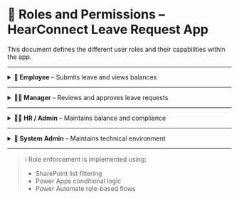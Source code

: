 # 👥 Roles and Permissions – HearConnect Leave Request App

This document defines the different user roles and their capabilities within the app.

---

<details>
  <summary><strong>👤 Employee</strong> – Submits leave and views balances</summary>

<table>
  <tr>
    <th>✅ Can:</th>
    <td>
      <ul>
        <li>Submit leave requests</li>
        <li>Track request status</li>
        <li>Attach sick notes or documents</li>
        <li>View their leave balances</li>
        <li>See team calendar (read-only)</li>
      </ul>
    </td>
  </tr>
  <tr>
    <th>❌ Cannot:</th>
    <td>
      <ul>
        <li>Approve or reject requests</li>
        <li>Edit other users’ submissions</li>
        <li>Change leave balances</li>
      </ul>
    </td>
  </tr>
</table>
</details>

---

<details>
  <summary><strong>👨‍💼 Manager</strong> – Reviews and approves leave requests</summary>

<table>
  <tr>
    <th>✅ Can:</th>
    <td>
      <ul>
        <li>View team requests</li>
        <li>Approve, reject, or comment on requests</li>
        <li>Receive notifications (Teams/email)</li>
        <li>Access team calendar</li>
      </ul>
    </td>
  </tr>
  <tr>
    <th>❌ Cannot:</th>
    <td>
      <ul>
        <li>Modify leave balances</li>
        <li>Change other user roles</li>
      </ul>
    </td>
  </tr>
</table>
</details>

---

<details>
  <summary><strong>🧑‍💼 HR / Admin</strong> – Maintains balance and compliance</summary>

<table>
  <tr>
    <th>✅ Can:</th>
    <td>
      <ul>
        <li>Adjust leave balances</li>
        <li>View all user requests</li>
        <li>Monitor compliance and logs</li>
        <li>Assign roles or override issues</li>
      </ul>
    </td>
  </tr>
  <tr>
    <th>❌ Cannot:</th>
    <td>
      <ul>
        <li>Submit leave for employees (unless configured)</li>
      </ul>
    </td>
  </tr>
</table>
</details>

---

<details>
  <summary><strong>🔧 System Admin</strong> – Maintains technical environment</summary>

<table>
  <tr>
    <th>✅ Can:</th>
    <td>
      <ul>
        <li>Deploy and update app versions</li>
        <li>Maintain flows, connections, permissions</li>
        <li>Support users with technical issues</li>
      </ul>
    </td>
  </tr>
</table>
</details>

---

> ℹ️ Role enforcement is implemented using:
> - SharePoint list filtering
> - Power Apps conditional logic
> - Power Automate role-based flows
